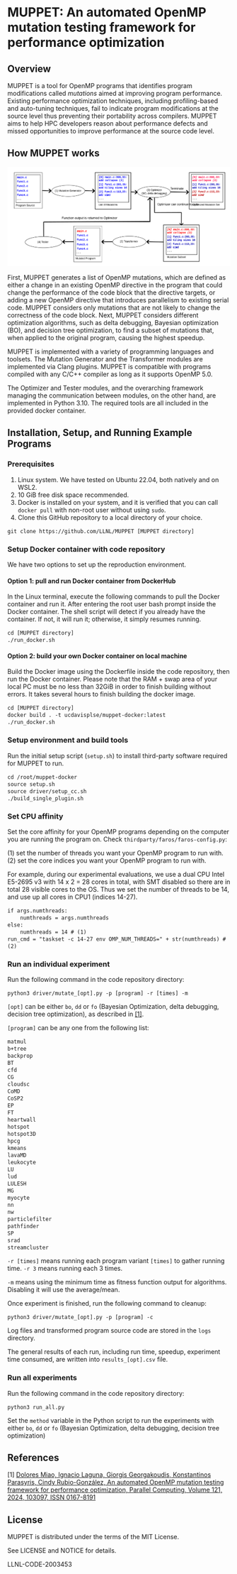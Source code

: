 # MUPPET: An automated OpenMP mutation testing framework for performance optimization

## Overview

MUPPET is a tool for OpenMP programs that identifies program modifications
called *mutations* aimed at improving program performance. Existing performance
optimization techniques, including profiling-based and auto-tuning techniques,
fail to indicate program modifications at the source level thus preventing their
portability across compilers. MUPPET aims to help HPC developers reason about
performance defects and missed opportunities to improve performance at the
source code level. 

## How MUPPET works

![MUPPET workflow.](./overview.svg)

First, MUPPET generates a list of OpenMP mutations, which are defined as either
a change in an existing OpenMP directive in the program that could change the
performance of the code block that the directive targets, or adding a new OpenMP
directive that introduces parallelism to existing serial code. MUPPET considers
only mutations that are not likely to change the correctness of the code block.
Next, MUPPET considers different optimization algorithms, such as delta
debugging, Bayesian optimization (BO), and decision tree optimization, to find a
subset of mutations that, when applied to the original program, causing the
highest speedup.

MUPPET is implemented with a variety of programming languages and toolsets. The
Mutation Generator and the Transformer modules are implemented via Clang
plugins. MUPPET is compatible with programs compiled with any C/C++ compiler as
long as it supports OpenMP 5.0.

The Optimizer and Tester modules, and the overarching framework managing the
communication between modules, on the other hand, are implemented in Python
3.10. The required tools are all included in the provided docker container.

## Installation, Setup, and Running Example Programs

### Prerequisites

1. Linux system. We have tested on Ubuntu 22.04, both natively and on WSL2.
2. 10 GiB free disk space recommended.
3. Docker is installed on your system, and it is verified that you can call
   `docker pull` with non-root user without using `sudo`.
4. Clone this GitHub repository to a local directory of your choice.

```
git clone https://github.com/LLNL/MUPPET [MUPPET directory]
```

### Setup Docker container with code repository

We have two options to set up the reproduction environment.

#### Option 1: pull and run Docker container from DockerHub

In the Linux terminal, execute the following commands to pull the Docker
container and run it. After entering the root user bash prompt inside the Docker
container. The shell script will detect if you already have the container. If
not, it will run it; otherwise, it simply resumes running.

```
cd [MUPPET directory]
./run_docker.sh
```

#### Option 2: build your own Docker container on local machine

Build the Docker image using the Dockerfile inside the code repository, then run
the Docker container. Please note that the RAM + swap area of your local PC must
be no less than 32GiB in order to finish building without errors. It takes
several hours to finish building the docker image.

```
cd [MUPPET directory]
docker build . -t ucdavisplse/muppet-docker:latest
./run_docker.sh
```

### Setup environment and build tools

Run the initial setup script (`setup.sh`) to install third-party software
required for MUPPET to run.

```
cd /root/muppet-docker
source setup.sh
source driver/setup_cc.sh
./build_single_plugin.sh
```

### Set CPU affinity

Set the core affinity for your OpenMP programs depending on the computer you
are running the program on. Check `thirdparty/faros/faros-config.py`:

(1) set the number of threads you want your OpenMP program to run with. \
(2) set the core indices you want your OpenMP program to run with.

For example, during our experimental evaluations, we use a dual CPU Intel
E5-2695 v3 with 14 x 2 = 28 cores in total, with SMT disabled so there are in total
28 visible cores to the OS. Thus we set the number of threads to be
14, and use up all cores in CPU1 (indices 14-27).

```
if args.numthreads:
    numthreads = args.numthreads
else:
    numthreads = 14 # (1)
run_cmd = "taskset -c 14-27 env OMP_NUM_THREADS=" + str(numthreads) # (2)
```

### Run an individual experiment

Run the following command in the code repository directory:

```
python3 driver/mutate_[opt].py -p [program] -r [times] -m
```

`[opt]` can be either `bo`, `dd` or `fo` (Bayesian Optimization, delta
debugging, decision tree optimization), as described in [[1]](#1).

`[program]` can be any one from the following list:

```
matmul
b+tree
backprop
BT
cfd
CG
cloudsc
CoMD
CoSP2
EP
FT
heartwall
hotspot
hotspot3D
hpcg
kmeans
lavaMD
leukocyte
LU
lud
LULESH
MG
myocyte
nn
nw
particlefilter
pathfinder
SP
srad
streamcluster
```

`-r [times]` means running each program variant `[times]` to gather running
time. `-r 3` means running each 3 times.

`-m` means using the minimum time as fitness function output for algorithms.
Disabling it will use the average/mean.

Once experiment is finished, run the following command to cleanup:

```
python3 driver/mutate_[opt].py -p [program] -c
```

Log files and transformed program source code are stored in the `logs`
directory. 

The general results of each run, including run time, speedup, experiment time
consumed, are written into `results_[opt].csv` file.

### Run all experiments

Run the following command in the code repository directory:

```
python3 run_all.py
```

Set the `method` variable in the Python script to run the experiments with
either `bo`, `dd` or `fo` (Bayesian Optimization, delta debugging, decision tree
optimization)

## References

<a id="1">[1]</a> 
[Dolores Miao, Ignacio Laguna, Giorgis Georgakoudis, Konstantinos
Parasyris, Cindy Rubio-González, An automated OpenMP mutation testing framework
for performance optimization, Parallel Computing, Volume 121, 2024, 103097, ISSN
0167-8191](muppet.bib)

## License

MUPPET is distributed under the terms of the MIT License.

See LICENSE and NOTICE for details.

LLNL-CODE-2003453
